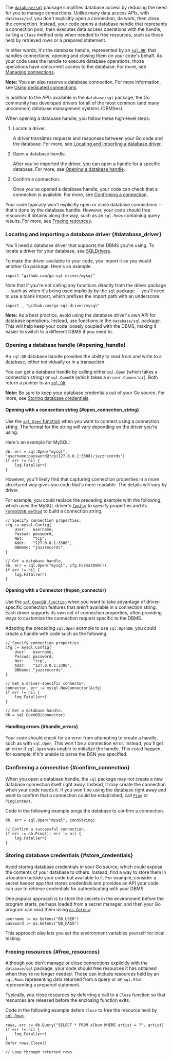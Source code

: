 <!--{
  "Title": "Opening a database handle"
}-->

The [`database/sql`](https://pkg.go.dev/database/sql) package simplifies
database access by reducing the need
for you to manage connections. Unlike many data access APIs, with
`database/sql` you don't explicitly open a connection, do work, then close
the connection. Instead, your code opens a database handle that represents
a connection pool, then executes data access operations with the handle,
calling a `Close` method only when needed to free resources, such as those
held by retrieved rows or a prepared statement.

In other words, it's the database handle, represented by an
[`sql.DB`](https://pkg.go.dev/database/sql#DB), that
handles connections, opening and closing them on your code's behalf. As your
code uses the handle to execute database operations, those operations have
concurrent access to the database. For more, see
[Managing connections](/doc/database/manage-connections).

**Note:** You can also reserve a database connection. For more
information, see
[Using dedicated connections](/doc/database/manage-connections#dedicated_connections).

In addition to the APIs available in the `database/sql` package, the Go
community has developed drivers for all of the most common (and many uncommon)
database management systems (DBMSes).

When opening a database handle, you follow these high-level steps:

1. Locate a driver.

    A driver translates requests and responses between your Go code and the
    database. For more, see [Locating and importing a database driver](#database_driver).

2. Open a database handle.

    After you've imported the driver, you can open a handle for a specific
    database. For more, see [Opening a database handle](#opening_handle).

3. Confirm a connection.

    Once you've opened a database handle, your code can check that a
    connection is available. For more, see [Confirming a connection](#confirm_connection).

Your code typically won’t explicitly open or close database connections -- that's
done by the database handle. However, your code should free resources it
obtains along the way, such as an `sql.Rows` containing query results. For
more, see [Freeing resources](#free_resources).

### Locating and importing a database driver {#database_driver}

You'll need a database driver that supports the DBMS you're using. To locate
a driver for your database, see [SQLDrivers](https://github.com/golang/go/wiki/SQLDrivers).

To make the driver available to your code, you import it as you would
another Go package. Here's an example:

```
import "github.com/go-sql-driver/mysql"
```

Note that if you're not calling any functions directly from the driver
package –- such as when it's being used implicitly by the `sql` package --
you'll need to use a blank import, which prefixes the import path with an
underscore:


```
import _ "github.com/go-sql-driver/mysql"
```

**Note:** As a best practice, avoid using the database driver's own API
for database operations. Instead, use functions in the `database/sql`
package. This will help keep your code loosely coupled with the DBMS,
making it easier to switch to a different DBMS if you need to.

### Opening a database handle {#opening_handle}

An `sql.DB` database handle provides the ability to read from and write to a
database, either individually or in a transaction.

You can get a database handle by calling either `sql.Open` (which takes a
connection string) or `sql.OpenDB` (which takes a `driver.Connector`). Both
return a pointer to an [`sql.DB`](https://pkg.go.dev/database/sql#DB).

**Note:** Be sure to keep your database credentials out of your Go source.
For more, see [Storing database credentials](#store_credentials).

#### Opening with a connection string {#open_connection_string}

Use the [`sql.Open` function](https://pkg.go.dev/database/sql#Open) when you
want to connect using a connection string. The format for the string will vary
depending on the driver you're using. 

Here's an example for MySQL:

```
db, err = sql.Open("mysql", "username:password@tcp(127.0.0.1:3306)/jazzrecords")
if err != nil {
	log.Fatal(err)
}
```

However, you'll likely find that capturing connection properties in a more
structured way gives you code that's more readable. The details will vary by
driver.

For example, you could replace the preceding example with the following, which
uses the MySQL driver's [`Config`](https://pkg.go.dev/github.com/go-sql-driver/mysql#Config)
to specify properties and its
[`FormatDSN method`](https://pkg.go.dev/github.com/go-sql-driver/mysql#Config.FormatDSN)
to build a connection string.

```
// Specify connection properties.
cfg := mysql.Config{
	User:   username,
	Passwd: password,
	Net:    "tcp",
	Addr:   "127.0.0.1:3306",
	DBName: "jazzrecords",
}

// Get a database handle.
db, err = sql.Open("mysql", cfg.FormatDSN())
if err != nil {
	log.Fatal(err)
}
```

#### Opening with a Connector {#open_connector}

Use the [`sql.OpenDB function`](https://pkg.go.dev/database/sql#OpenDB) when
you want to take advantage of driver-specific connection features that aren't
available in a connection string. Each driver supports its own set of
connection properties, often providing ways to customize the connection request
specific to the DBMS.

Adapting the preceding `sql.Open` example to use `sql.OpenDB`, you could
create a handle with code such as the following:

```
// Specify connection properties.
cfg := mysql.Config{
	User:   username,
	Passwd: password,
	Net:    "tcp",
	Addr:   "127.0.0.1:3306",
	DBName: "jazzrecords",
}

// Get a driver-specific connector.
connector, err := mysql.NewConnector(&cfg)
if err != nil {
	log.Fatal(err)
}

// Get a database handle.
db = sql.OpenDB(connector)
```

#### Handling errors {#handle_errors}

Your code should check for an error from attempting to create a handle, such
as with `sql.Open`. This won't be a connection error. Instead, you'll get an
error if `sql.Open` was unable to initialize the handle. This could happen,
for example, if it's unable to parse the DSN you specified.

### Confirming a connection {#confirm_connection}

When you open a database handle, the `sql` package may not create a new
database connection itself right away. Instead, it may create the connection
when your code needs it. If you won't be using the database right away and
want to confirm that a connection could be established, call
[`Ping`](https://pkg.go.dev/database/sql#DB.Ping) or
[`PingContext`](https://pkg.go.dev/database/sql#DB.PingContext).

Code in the following example pings the database to confirm a connection.

```
db, err = sql.Open("mysql", connString)

// Confirm a successful connection.
if err := db.Ping(); err != nil {
	log.Fatal(err)
}
```

### Storing database credentials {#store_credentials}

Avoid storing database credentials in your Go source, which could expose the
contents of your database to others. Instead, find a way to store them in a
location outside your code but available to it. For example, consider a
secret keeper app that stores credentials and provides an API your code can
use to retrieve credentials for authenticating with your DBMS.

One popular approach is to store the secrets in the environment before the
program starts, perhaps loaded from a secret manager, and then your Go program
can read them using [`os.Getenv`](https://pkg.go.dev/os#Getenv):

```
username := os.Getenv("DB_USER")
password := os.Getenv("DB_PASS")
```

This approach also lets you set the environment variables yourself for local
testing. 

### Freeing resources {#free_resources}

Although you don't manage or close connections explicitly with the
`database/sql` package, your code should free resources it has obtained when
they're no longer needed. Those can include resources held by an `sql.Rows`
representing data returned from a query or an `sql.Stmt` representing a
prepared statement.

Typically, you close resources by deferring a call to a `Close` function so
that resources are released before the enclosing function exits.

Code in the following example defers `Close` to free the resource held by
[`sql.Rows`](https://pkg.go.dev/database/sql#Rows).

```
rows, err := db.Query("SELECT * FROM album WHERE artist = ?", artist)
if err != nil {
	log.Fatal(err)
}
defer rows.Close()

// Loop through returned rows.
```
